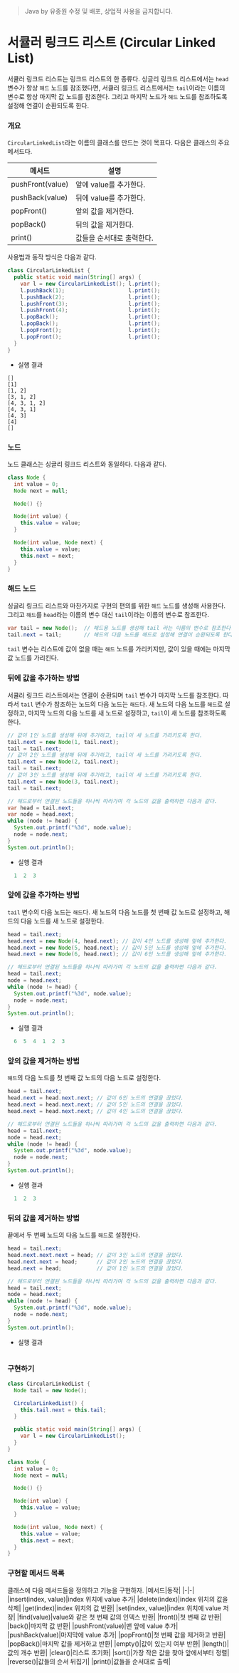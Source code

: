 > Java by 유종원
> 수정 및 배포, 상업적 사용을 금지합니다.

# 서큘러 링크드 리스트 (Circular Linked List)
서큘러 링크드 리스트는 링크드 리스트의 한 종류다. 싱글리 링크드 리스트에서는 `head` 변수가 항상 `해드` 노드를 참조했다면, 서큘러 링크드 리스트에서는 `tail`이라는 이름의 변수로 항상 마지막 값 노드를 참조한다. 그리고 마지막 노드가 `해드` 노드를 참조하도록 설정해 연결이 순환되도록 한다.

### 개요
`CircularLinkedList`라는 이름의 클래스를 만드는 것이 목표다. 다음은 클래스의 주요 메서드다.

|메서드|설명|
|-|-|
|pushFront(value)|앞에 value를 추가한다.|
|pushBack(value)|뒤에 value를 추가한다.|
|popFront()|앞의 값을 제거한다.|
|popBack()|뒤의 값을 제거한다.|
|print()|값들을 순서대로 출력한다.|

사용법과 동작 방식은 다음과 같다.
```java
class CircularLinkedList {
  public static void main(String[] args) {
    var l = new CircularLinkedList(); l.print();
    l.pushBack(1);                    l.print();
    l.pushBack(2);                    l.print();
    l.pushFront(3);                   l.print();
    l.pushFront(4);                   l.print();
    l.popBack();                      l.print();
    l.popBack();                      l.print();
    l.popFront();                     l.print();
    l.popFront();                     l.print();
  }
}
```
* 실행 결과
```
[]
[1]
[1, 2]
[3, 1, 2]
[4, 3, 1, 2]
[4, 3, 1]
[4, 3]
[4]
[]

```

### 노드
노드 클래스는 싱글리 링크드 리스트와 동일하다. 다음과 같다.
```java
class Node {
  int value = 0;
  Node next = null;

  Node() {}

  Node(int value) {
    this.value = value;
  }

  Node(int value, Node next) {
    this.value = value;
    this.next = next;
  }
}
```

### 해드 노드
싱글리 링크드 리스트와 마찬가지로 구현의 편의를 위한 `해드` 노드를 생성해 사용한다. 그리고 `해드`를 `head`라는 이름의 변수 대신 `tail`이라는 이름의 변수로 참조한다.
```java
var tail = new Node();  // 해드용 노드를 생성해 tail 라는 이름의 변수로 참조한다.
tail.next = tail;       // 해드의 다음 노드를 해드로 설정해 연결이 순환되도록 한다.
```
`tail` 변수는 리스트에 값이 없을 때는 `해드` 노드를 가리키지만, 값이 있을 때에는 마지막 값 노드를 가리킨다.

### 뒤에 값을 추가하는 방법
서큘러 링크드 리스트에서는 연결이 순환되며 `tail` 변수가 마지막 노드를 참조한다. 따라서 `tail` 변수가 참조하는 노드의 다음 노드는 `해드`다. 새 노드의 다음 노드를 `해드`로 설정하고, 마지막 노드의 다음 노드를 새 노드로 설정하고, `tail`이 새 노드를 참조하도록 한다.
```java
// 값이 1인 노드를 생성해 뒤에 추가하고, tail이 새 노드를 가리키도록 한다.
tail.next = new Node(1, tail.next);
tail = tail.next;
// 값이 2인 노드를 생성해 뒤에 추가하고, tail이 새 노드를 가리키도록 한다.
tail.next = new Node(2, tail.next);
tail = tail.next;
// 값이 3인 노드를 생성해 뒤에 추가하고, tail이 새 노드를 가리키도록 한다.
tail.next = new Node(3, tail.next);
tail = tail.next;

// 해드로부터 연결된 노드들을 하나씩 따라가며 각 노드의 값을 출력하면 다음과 같다.
var head = tail.next;
var node = head.next;
while (node != head) {
  System.out.printf("%3d", node.value);
  node = node.next;
}
System.out.println();
```
* 실행 결과
```java
  1  2  3

```

### 앞에 값을 추가하는 방법
`tail` 변수의 다음 노드는 `해드`다. 새 노드의 다음 노드를 첫 번째 값 노드로 설정하고, 해드의 다음 노드를 새 노드로 설정한다.
```java
head = tail.next;
head.next = new Node(4, head.next); // 값이 4인 노드를 생성해 앞에 추가한다.
head.next = new Node(5, head.next); // 값이 5인 노드를 생성해 앞에 추가한다.
head.next = new Node(6, head.next); // 값이 6인 노드를 생성해 앞에 추가한다.

// 해드로부터 연결된 노드들을 하나씩 따라가며 각 노드의 값을 출력하면 다음과 같다.
head = tail.next;
node = head.next;
while (node != head) {
  System.out.printf("%3d", node.value);
  node = node.next;
}
System.out.println();
```
* 실행 결과
```java
  6  5  4  1  2  3

```

### 앞의 값을 제거하는 방법
`해드`의 다음 노드를 첫 번째 값 노드의 다음 노드로 설정한다.
```java
head = tail.next;
head.next = head.next.next; // 값이 6인 노드의 연결을 끊었다.
head.next = head.next.next; // 값이 5인 노드의 연결을 끊었다.
head.next = head.next.next; // 값이 4인 노드의 연결을 끊었다.

// 해드로부터 연결된 노드들을 하나씩 따라가며 각 노드의 값을 출력하면 다음과 같다.
head = tail.next;
node = head.next;
while (node != head) {
  System.out.printf("%3d", node.value);
  node = node.next;
}
System.out.println();
```
* 실행 결과
```java
  1  2  3

```

### 뒤의 값을 제거하는 방법
끝에서 두 번째 노드의 다음 노드를 `해드`로 설정한다.
```java
head = tail.next;
head.next.next.next = head; // 값이 3인 노드의 연결을 끊었다.
head.next.next = head;      // 값이 2인 노드의 연결을 끊었다.
head.next = head;           // 값이 1인 노드의 연결을 끊었다.

// 해드로부터 연결된 노드들을 하나씩 따라가며 각 노드의 값을 출력하면 다음과 같다.
head = tail.next;
node = head.next;
while (node != head) {
  System.out.printf("%3d", node.value);
  node = node.next;
}
System.out.println();
```
* 실행 결과
```java

```

### 구현하기
```java
class CircularLinkedList {
  Node tail = new Node();

  CircularLinkedList() {
    this.tail.next = this.tail;
  }

  public static void main(String[] args) {
    var l = new CircularLinkedList();
  }
}

class Node {
  int value = 0;
  Node next = null;

  Node() {}

  Node(int value) {
    this.value = value;
  }

  Node(int value, Node next) {
    this.value = value;
    this.next = next;
  }
}
```

### 구현할 메서드 목록
클래스에 다음 메서드들을 정의하고 기능을 구현하자.
|메서드|동작|
|-|-|
|insert(index, value)|index 위치에 value 추가|
|delete(index)|index 위치의 값을 삭제|
|get(index)|index 위치의 값 반환|
|set(index, value)|index 위치에 value 저장|
|find(value)|value와 같은 첫 번째 값의 인덱스 반환|
|front()|첫 번째 값 반환|
|back()|마지막 값 반환|
|pushFront(value)|맨 앞에 value 추가|
|pushBack(value)|마지막에 value 추가|
|popFront()|첫 번째 값을 제거하고 반환|
|popBack()|마지막 값을 제거하고 반환|
|empty()|값이 있는지 여부 반환|
|length()|값의 개수 반환|
|clear()|리스트 초기화|
|sort()|가장 작은 값을 찾아 앞에서부터 정렬|
|reverse()|값들의 순서 뒤집기|
|print()|값들을 순서대로 출력|
